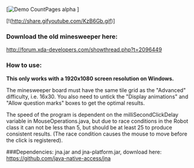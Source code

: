 

[![Demo CountPages alpha](http://gfycat.com/HelpfulObeseCorydorascatfish)
]

[!(http://share.gifyoutube.com/KzB6Gb.gif)]


### Download the old minesweeper here:
http://forum.xda-developers.com/showthread.php?t=2096449

### How to use:
**This only works with a 1920x1080 screen resolution on Windows.**

The minesweeper board must have the same tile grid as the "Advanced" difficulty, i.e. 16x30.
You also need to untick the "Display animations" and "Allow question marks" boxes to get the optimal results.

The speed of the program is dependent on the milliSecondClickDelay variable in MouseOperations.java, but
due to race conditions in the Robot class it can not be less than 5, but should be at least 25 to produce
consistent results. (The race condition causes the mouse to move before the click is registered).
	
###Dependencies:
jna.jar and jna-platform.jar, download here:
https://github.com/java-native-access/jna




